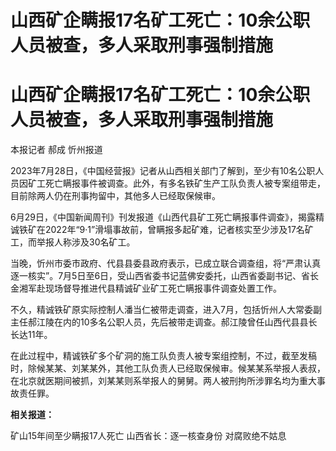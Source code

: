 # 山西矿企瞒报17名矿工死亡：10余公职人员被查，多人采取刑事强制措施

# 山西矿企瞒报17名矿工死亡：10余公职人员被查，多人采取刑事强制措施

本报记者 郝成 忻州报道

2023年7月28日，《中国经营报》记者从山西相关部门了解到，至少有10名公职人员因矿工死亡瞒报事件被调查。此外，有多名铁矿生产工队负责人被专案组带走，目前除两人仍在刑事拘留中，其他多人已经取保候审。

6月29日，《中国新闻周刊》刊发报道《山西代县矿工死亡瞒报事件调查》，揭露精诚铁矿在2022年“9·1”滑塌事故前，曾瞒报多起矿难，记者核实至少涉及17名矿工，而举报人称涉及30名矿工。

当晚，忻州市委市政府、代县县委县政府表示，已成立联合调查组，将“严肃认真逐一核实”。7月5日至6日，受山西省委书记蓝佛安委托，山西省委副书记、省长金湘军赴现场督导推进代县精诚矿业矿工死亡瞒报事件调查处置工作。

不久，精诚铁矿原实际控制人潘当仁被带走调查，进入7月，包括忻州人大常委副主任郝江陵在内的10多名公职人员，先后被带走调查。郝江陵曾任山西代县县长长达11年。

在此过程中，精诚铁矿多个矿洞的施工队负责人被专案组控制，不过，截至发稿时，除候某某、刘某某外，其他工队负责人已经取保候审。候某某系举报人表叔，在北京就医期间被抓，刘某某则系举报人的舅舅。两人被刑拘所涉罪名均为重大事故责任罪。

**相关报道：**

矿山15年间至少瞒报17人死亡 山西省长：逐一核查身份 对腐败绝不姑息

